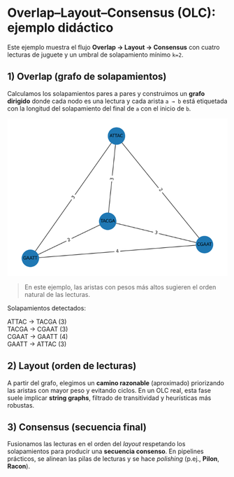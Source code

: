# Overlap–Layout–Consensus (OLC): ejemplo didáctico

Este ejemplo muestra el flujo **Overlap → Layout → Consensus** con cuatro lecturas de juguete y un umbral de solapamiento mínimo `k=2`.

## 1) Overlap (grafo de solapamientos)
Calculamos los solapamientos pares a pares y construimos un **grafo dirigido** donde cada nodo es una lectura y cada arista `a → b` está etiquetada con la longitud del solapamiento del final de `a` con el inicio de `b`.

![Grafo de solapamientos](olc_overlap_graph.png)

> En este ejemplo, las aristas con pesos más altos sugieren el orden natural de las lecturas.

Solapamientos detectados: 
 
ATTAC → TACGA (3)  
TACGA → CGAAT (3)  
CGAAT → GAATT (4)  
GAATT → ATTAC (3)

## 2) Layout (orden de lecturas)
A partir del grafo, elegimos un **camino razonable** (aproximado) priorizando las aristas con mayor peso y evitando ciclos. En un OLC real, esta fase suele implicar **string graphs**, filtrado de transitividad y heurísticas más robustas.

## 3) Consensus (secuencia final)
Fusionamos las lecturas en el orden del *layout* respetando los solapamientos para producir una **secuencia consenso**. En pipelines prácticos, se alinean las pilas de lecturas y se hace *polishing* (p.ej., **Pilon**, **Racon**).
